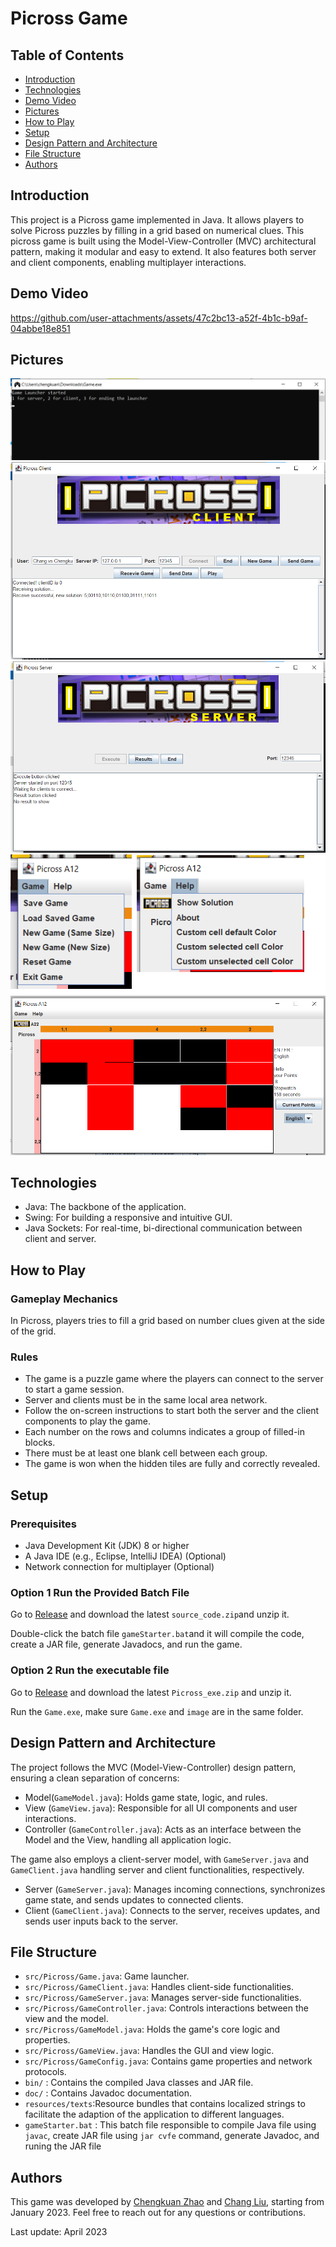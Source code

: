 


# Picross Game

## Table of Contents
- [Introduction](#introduction)
- [Technologies](#Technologies)
- [Demo Video](#Demo-Video)
- [Pictures](#Pictures)
- [How to Play](#how-to-play)
- [Setup](#Setup)
- [Design Pattern and Architecture](#design-pattern-and-architecture)
- [File Structure](#file-structure)
- [Authors](#authors)

## Introduction
This project is a Picross game implemented in Java. It allows players to solve Picross puzzles by filling in a grid based on numerical clues. This picross game is built using the Model-View-Controller (MVC) architectural pattern, making it modular and easy to extend. It also features both server and client components, enabling multiplayer interactions.

## Demo Video



https://github.com/user-attachments/assets/47c2bc13-a52f-4b1c-b9af-04abbe18e851



## Pictures
![GameLuncher](Pictures/GameLuncher.png)
![Client](Pictures/Client.png)
![Server](Pictures/Server.png)
![Settings](Pictures/Settings.png)
![Game](Pictures/Game.png)

## Technologies
- Java: The backbone of the application.
- Swing: For building a responsive and intuitive GUI.
- Java Sockets: For real-time, bi-directional communication between client and server.

## How to Play

### Gameplay Mechanics

In Picross, players tries to fill a grid based on number clues given at the side of the grid.

### Rules

- The game is a puzzle game where the players can connect to the server to start a game session. 
- Server and clients must be in the same local area network.
-  Follow the on-screen instructions to start both the server and the client components to play the game.
- Each number on the rows and columns indicates a group of filled-in blocks.
- There must be at least one blank cell between each group.
- The game is won when the hidden tiles are fully and correctly revealed.

## Setup
### Prerequisites
- Java Development Kit (JDK) 8 or higher
- A Java IDE (e.g., Eclipse, IntelliJ IDEA) (Optional)
- Network connection for multiplayer (Optional)

### Option 1 Run the Provided Batch File
Go to [Release](https://github.com/chengkuanz/Picross/releases) and download the latest `source_code.zip`and unzip it. 

Double-click the batch file `gameStarter.bat`and it will compile the code, create a JAR file, generate Javadocs, and run the game. 

### Option 2 Run the executable file
Go to [Release](https://github.com/chengkuanz/Picross/releases) and download the latest `Picross_exe.zip` and unzip it. 

Run the `Game.exe`, make sure `Game.exe` and `image` are in the same folder. 

## Design Pattern and Architecture
The project follows the MVC (Model-View-Controller) design pattern, ensuring a clean separation of concerns:

- Model(`GameModel.java`): Holds game state, logic, and rules.
- View (`GameView.java`): Responsible for all UI components and user interactions.
- Controller (`GameController.java`): Acts as an interface between the Model and the View, handling all application logic.

The game also employs a client-server model, with `GameServer.java` and `GameClient.java` handling server and client functionalities, respectively.

- Server (`GameServer.java`): Manages incoming connections, synchronizes game state, and sends updates to connected clients.
- Client (`GameClient.java`): Connects to the server, receives updates, and sends user inputs back to the server.

## File Structure
  - `src/Picross/Game.java`: Game launcher.
  - `src/Picross/GameClient.java`: Handles client-side functionalities.
  - `src/Picross/GameServer.java`: Manages server-side functionalities.
  - `src/Picross/GameController.java`: Controls interactions between the view and the model.
  - `src/Picross/GameModel.java`: Holds the game's core logic and properties.
- `src/Picross/GameView.java`: Handles the GUI and view logic.
- `src/Picross/GameConfig.java`: Contains game properties and network protocols.
- `bin/` : Contains the compiled Java classes and JAR file.
- `doc/` : Contains Javadoc documentation.
- `resources/texts`:Resource bundles that contains localized strings to facilitate the adaption of the application to different languages.
- `gameStarter.bat` : This batch file responsible to compile Java file using `javac`, create JAR file using `jar cvfe` command, generate Javadoc, and runing the JAR file

## Authors
This game was developed by [Chengkuan Zhao](https://github.com/chengkuanz) and [Chang Liu](https://github.com/lyalc542), starting from January 2023. Feel free to reach out for any questions or contributions.

Last update: April 2023
